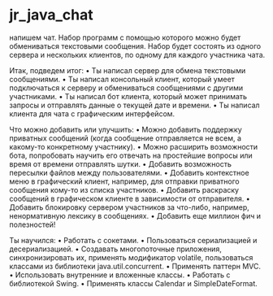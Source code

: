 # jr_java_chat
напишем чат. Набор программ с помощью которого можно будет обмениваться текстовыми сообщения. 
Набор будет состоять из одного сервера и нескольких клиентов, по одному для каждого участника чата.

Итак, подведем итог:
• Ты написал сервер для обмена текстовыми сообщениями.
• Ты написал консольный клиент, который умеет подключаться к серверу и
обмениваться сообщениями с другими участниками.
• Ты написал бот клиента, который может принимать запросы и отправлять данные о
текущей дате и времени.
• Ты написал клиента для чата с графическим интерфейсом.

Что можно добавить или улучшить:
• Можно добавить поддержку приватных сообщений (когда сообщение отправляется не
всем, а какому-то конкретному участнику).
• Можно расширить возможности бота, попробовать научить его отвечать на
простейшие вопросы или время от времени отправлять шутки.
• Добавить возможность пересылки файлов между пользователями.
• Добавить контекстное меню в графический клиент, например, для отправки
приватного сообщения кому-то из списка участников.
• Добавить раскраску сообщений в графическом клиенте в зависимости от отправителя.
• Добавить блокировку сервером участников за что-либо, например, ненормативную
лексику в сообщениях.
• Добавить еще миллион фич и полезностей!

Ты научился:
• Работать с сокетами.
• Пользоваться сериализацией и десериализацией.
• Создавать многопоточные приложения, синхронизировать их, применять модификатор
volatile, пользоваться классами из библиотеки java.util.concurrent.
• Применять паттерн MVC.
• Использовать внутренние и вложенные классы.
• Работать с библиотекой Swing.
• Применять классы Calendar и SimpleDateFormat.
